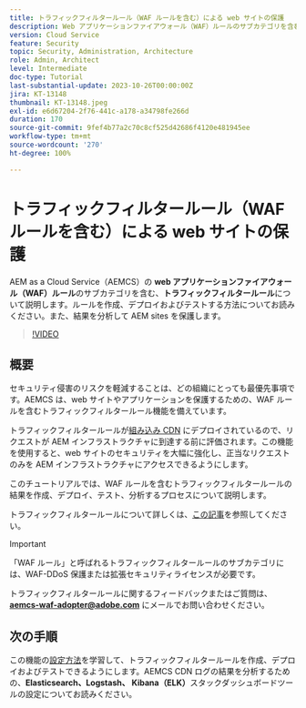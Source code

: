 ```yaml
---
title: トラフィックフィルタールール（WAF ルールを含む）による web サイトの保護
description: Web アプリケーションファイアウォール（WAF）ルールのサブカテゴリを含む、トラフィックフィルタールールについて説明します。ルールを作成、デプロイおよびテストする方法。また、結果を分析して AEM sites を保護します。
version: Cloud Service
feature: Security
topic: Security, Administration, Architecture
role: Admin, Architect
level: Intermediate
doc-type: Tutorial
last-substantial-update: 2023-10-26T00:00:00Z
jira: KT-13148
thumbnail: KT-13148.jpeg
exl-id: e6d67204-2f76-441c-a178-a34798fe266d
duration: 170
source-git-commit: 9fef4b77a2c70c8cf525d42686f4120e481945ee
workflow-type: tm+mt
source-wordcount: '270'
ht-degree: 100%

---
```


# トラフィックフィルタールール（WAF ルールを含む）による web サイトの保護

AEM as a Cloud Service（AEMCS）の **web アプリケーションファイアウォール（WAF）ルール**&#x200B;のサブカテゴリを含む、**トラフィックフィルタールール**&#x200B;について説明します。ルールを作成、デプロイおよびテストする方法についてお読みください。また、結果を分析して AEM sites を保護します。

>[!VIDEO](https://video.tv.adobe.com/v/3425401?quality=12&learn=on)

## 概要

セキュリティ侵害のリスクを軽減することは、どの組織にとっても最優先事項です。AEMCS は、web サイトやアプリケーションを保護するための、WAF ルールを含むトラフィックフィルタールール機能を備えています。

トラフィックフィルタールールが[組み込み CDN](https://experienceleague.adobe.com/docs/experience-manager-cloud-service/content/implementing/content-delivery/cdn.html?lang=ja) にデプロイされているので、リクエストが AEM インフラストラクチャに到達する前に評価されます。この機能を使用すると、web サイトのセキュリティを大幅に強化し、正当なリクエストのみを AEM インフラストラクチャにアクセスできるようにします。

このチュートリアルでは、WAF ルールを含むトラフィックフィルタールールの結果を作成、デプロイ、テスト、分析するプロセスについて説明します。

トラフィックフィルタールールについて詳しくは、[この記事](https://experienceleague.adobe.com/docs/experience-manager-cloud-service/content/security/traffic-filter-rules-including-waf.html?lang=ja)を参照してください。

>[!IMPORTANT]
>
> 「WAF ルール」と呼ばれるトラフィックフィルタールールのサブカテゴリには、WAF-DDoS 保護または拡張セキュリティライセンスが必要です。

トラフィックフィルタールールに関するフィードバックまたはご質問は、**aemcs-waf-adopter@adobe.com** にメールでお問い合わせください。

## 次の手順

この機能の[設定方法](./how-to-setup.md)を学習して、トラフィックフィルタールールを作成、デプロイおよびテストできるようにします。AEMCS CDN ログの結果を分析するための、**Elasticsearch、Logstash、 Kibana（ELK）**&#x200B;スタックダッシュボードツールの設定についてお読みください。


